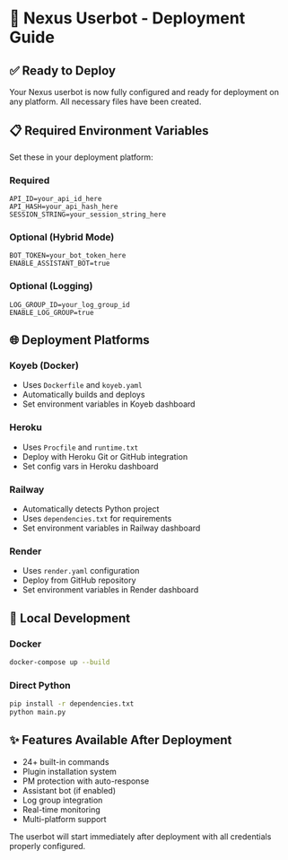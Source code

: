 # 🚀 Nexus Userbot - Deployment Guide

## ✅ Ready to Deploy

Your Nexus userbot is now fully configured and ready for deployment on any platform. All necessary files have been created.

## 📋 Required Environment Variables

Set these in your deployment platform:

### Required
```
API_ID=your_api_id_here
API_HASH=your_api_hash_here
SESSION_STRING=your_session_string_here
```

### Optional (Hybrid Mode)
```
BOT_TOKEN=your_bot_token_here
ENABLE_ASSISTANT_BOT=true
```

### Optional (Logging)
```
LOG_GROUP_ID=your_log_group_id
ENABLE_LOG_GROUP=true
```

## 🌐 Deployment Platforms

### Koyeb (Docker)
- Uses `Dockerfile` and `koyeb.yaml`
- Automatically builds and deploys
- Set environment variables in Koyeb dashboard

### Heroku
- Uses `Procfile` and `runtime.txt`
- Deploy with Heroku Git or GitHub integration
- Set config vars in Heroku dashboard

### Railway
- Automatically detects Python project
- Uses `dependencies.txt` for requirements
- Set environment variables in Railway dashboard

### Render
- Uses `render.yaml` configuration
- Deploy from GitHub repository
- Set environment variables in Render dashboard

## 🔧 Local Development

### Docker
```bash
docker-compose up --build
```

### Direct Python
```bash
pip install -r dependencies.txt
python main.py
```

## ✨ Features Available After Deployment

- 24+ built-in commands
- Plugin installation system
- PM protection with auto-response
- Assistant bot (if enabled)
- Log group integration
- Real-time monitoring
- Multi-platform support

The userbot will start immediately after deployment with all credentials properly configured.